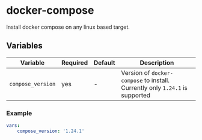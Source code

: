 # docker-compose

Install docker compose on any linux based target.

## Variables

Variable | Required | Default | Description
-------- | -------- | ------- | -----------
`compose_version` | yes | - | Version of `docker-compose` to install. Currently only `1.24.1` is supported

### Example

```yml
vars:
    compose_version: '1.24.1'
```
